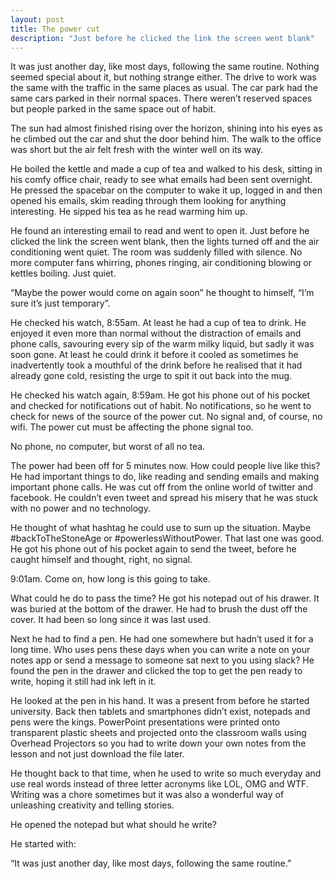 ```yaml
---
layout: post
title: The power cut
description: "Just before he clicked the link the screen went blank"
---
```


It was just another day, like most days, following the same routine. Nothing seemed special about it, but nothing strange either. The drive to work was the same with the traffic in the same places as usual. The car park had the same cars parked in their normal spaces. There weren’t reserved spaces but people parked in the same space out of habit. 

The sun had almost finished rising over the horizon, shining into his eyes as he climbed out the car and shut the door behind him. The walk to the office was short but the air felt fresh with the winter well on its way.

He boiled the kettle and made a cup of tea and walked to his desk, sitting in his comfy office chair, ready to see what emails had been sent overnight. He pressed the spacebar on the computer to wake it up, logged in and then opened his emails, skim reading through them looking for anything interesting. He sipped his tea as he read warming him up.

He found an interesting email to read and went to open it. Just before he clicked the link the screen went blank, then the lights turned off and the air conditioning went quiet. The room was suddenly filled with silence. No more computer fans whirring, phones ringing, air conditioning blowing or kettles boiling. Just quiet. 

“Maybe the power would come on again soon” he thought to himself, “I’m sure it’s just temporary”. 

He checked his watch, 8:55am. At least he had a cup of tea to drink. He enjoyed it even more than normal without the distraction of emails and phone calls, savouring every sip of the warm milky liquid, but sadly it was soon gone. At least he could drink it before it cooled as sometimes he inadvertently took a mouthful of the drink before he realised that it had already gone cold, resisting the urge to spit it out back into the mug. 

He checked his watch again, 8:59am. He got his phone out of his pocket and checked for notifications out of habit. No notifications, so he went to check for news of the source of the power cut. No signal and, of course, no wifi. The power cut must be affecting the phone signal too. 

No phone, no computer, but worst of all no tea.

The power had been off for 5 minutes now. How could people live like this? He had important things to do, like reading and sending emails and making important phone calls. He was cut off from the online world of twitter and facebook. He couldn’t even tweet and spread his misery that he was stuck with no power and no technology. 

He thought of what hashtag he could use to sum up the situation. Maybe #backToTheStoneAge or #powerlessWithoutPower. That last one was good. He got his phone out of his pocket again to send the tweet, before he caught himself and thought, right, no signal. 

9:01am. Come on, how long is this going to take. 

What could he do to pass the time? He got his notepad out of his drawer. It was buried at the bottom of the drawer. He had to brush the dust off the cover. It had been so long since it was last used.  

Next he had to find a pen. He had one somewhere but hadn’t used it for a long time. Who uses pens these days when you can write a note on your notes app or send a message to someone sat next to you using slack? He found the pen in the drawer and clicked the top to get the pen ready to write, hoping it still had ink left in it. 

He looked at the pen in his hand. It was a present from before he started university. Back then tablets and smartphones didn’t exist, notepads and pens were the kings. PowerPoint presentations were printed onto transparent plastic sheets and projected onto the classroom walls using Overhead Projectors so you had to write down your own notes from the lesson and not just download the file later. 

He thought back to that time, when he used to write so much everyday and use real words instead of three letter acronyms like LOL, OMG and WTF. Writing was a chore sometimes but it was also a wonderful way of unleashing creativity and telling stories. 

He opened the notepad but what should he write? 

He started with:

“It was just another day, like most days, following the same routine.”
